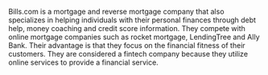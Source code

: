 Bills.com is a mortgage and reverse mortgage company that also specializes in helping individuals with their personal finances through debt help, money coaching and credit score information.  They compete with online mortgage companies such as rocket mortgage, LendingTree and Ally Bank.  Their advantage is that they focus on the financial fitness of their customers.
They are considered a fintech company because they utilize online services to provide a financial service.

